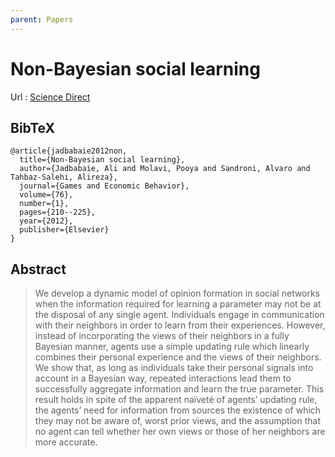 ```yaml
---
parent: Papers
---
```


# Non-Bayesian social learning

Url
: [Science Direct](https://www.sciencedirect.com/science/article/pii/S0899825612000851)
## BibTeX
```
@article{jadbabaie2012non,
  title={Non-Bayesian social learning},
  author={Jadbabaie, Ali and Molavi, Pooya and Sandroni, Alvaro and Tahbaz-Salehi, Alireza},
  journal={Games and Economic Behavior},
  volume={76},
  number={1},
  pages={210--225},
  year={2012},
  publisher={Elsevier}
}
```

## Abstract

> We develop a dynamic model of opinion formation in social networks when the information required for learning a parameter may not be at the disposal of any single agent. Individuals engage in communication with their neighbors in order to learn from their experiences. However, instead of incorporating the views of their neighbors in a fully Bayesian manner, agents use a simple updating rule which linearly combines their personal experience and the views of their neighbors. We show that, as long as individuals take their personal signals into account in a Bayesian way, repeated interactions lead them to successfully aggregate information and learn the true parameter. This result holds in spite of the apparent naïveté of agentsʼ updating rule, the agentsʼ need for information from sources the existence of which they may not be aware of, worst prior views, and the assumption that no agent can tell whether her own views or those of her neighbors are more accurate.
